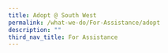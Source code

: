 ```yaml
---
title: Adopt @ South West
permalink: /what-we-do/For-Assistance/adopt
description: ""
third_nav_title: For Assistance
---
```

